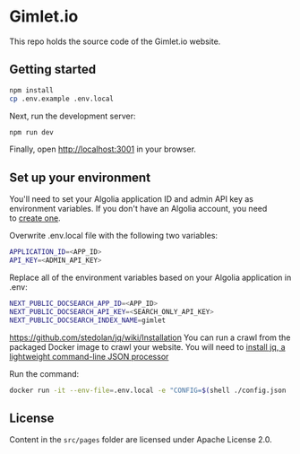# Gimlet.io

This repo holds the source code of the Gimlet.io website.

## Getting started

```bash
npm install
cp .env.example .env.local
```

Next, run the development server:

```bash
npm run dev
```

Finally, open [http://localhost:3001](http://localhost:3001) in your browser.

## Set up your environment

You'll need to set your Algolia application ID and admin API key as environment variables. If you don't have an Algolia account, you need to [create one](https://www.algolia.com/pricing/).

Overwrite .env.local file with the following two variables:

```bash
APPLICATION_ID=<APP_ID>
API_KEY=<ADMIN_API_KEY>
```

Replace all of the environment variables based on your Algolia application in .env:

```bash
NEXT_PUBLIC_DOCSEARCH_APP_ID=<APP_ID>
NEXT_PUBLIC_DOCSEARCH_API_KEY=<SEARCH_ONLY_API_KEY>
NEXT_PUBLIC_DOCSEARCH_INDEX_NAME=gimlet
```
https://github.com/stedolan/jq/wiki/Installation
You can run a crawl from the packaged Docker image to crawl your website. You will need to [install jq, a lightweight command-line JSON processor](https://github.com/stedolan/jq/wiki/Installation)

Run the command:

```bash
docker run -it --env-file=.env.local -e "CONFIG=$(shell ./config.json | jq -r tostring)" algolia/docsearch-scraper
```

## License

Content in the `src/pages` folder are licensed under Apache License 2.0.
